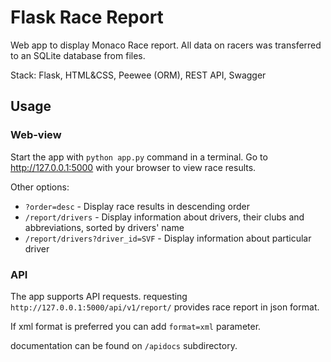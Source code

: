 # Flask Race Report

Web app to display Monaco Race report. All data on racers was transferred to an SQLite database from files.

Stack: Flask, HTML&CSS, Peewee (ORM), REST API, Swagger


## Usage

### Web-view 

Start the app with `python app.py` command in a terminal. Go to http://127.0.0.1:5000 with your browser to view race results. 

Other options:
* `?order=desc` - Display race results in descending order
* `/report/drivers` - Display information about drivers, their clubs and abbreviations, sorted by drivers' name
* `/report/drivers?driver_id=SVF` - Display information about particular driver

### API

The app supports API requests. requesting `http://127.0.0.1:5000/api/v1/report/` provides race report in json format. 

If xml format is preferred you can add `format=xml` parameter. 

documentation can be found on `/apidocs` subdirectory. 
